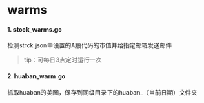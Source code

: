 # warms

#### 1. stock_warms.go
检测strck.json中设置的A股代码的市值并给指定邮箱发送邮件
> tip：可每日3点定时运行一次

#### 2. huaban_warm.go
抓取huaban的美图，保存到同级目录下的huaban_（当前日期）文件夹

